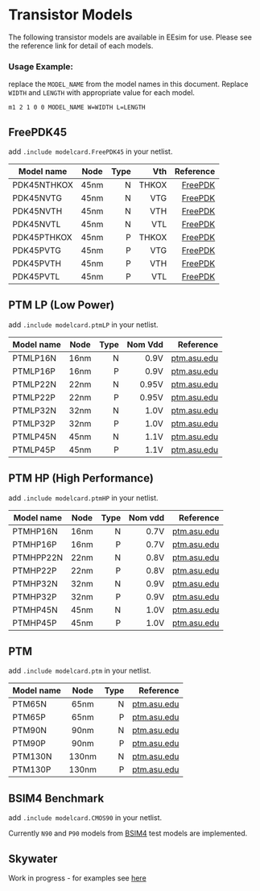 # Transistor Models

The following transistor models are available in EEsim for use. Please see the reference link for detail of each models.

### Usage Example:

replace the `MODEL_NAME` from the model names in this document. Replace `WIDTH` and `LENGTH` with appropriate value for each model.

```plaintext
m1 2 1 0 0 MODEL_NAME W=WIDTH L=LENGTH
```

## FreePDK45

add `.include modelcard.FreePDK45` in your netlist.

| Model name  | Node | Type |   Vth |                                        Reference |
| ----------- | :--: | ---: | ----: | -----------------------------------------------: |
| PDK45NTHKOX | 45nm |    N | THKOX | [FreePDK](https://www.eda.ncsu.edu/wiki/FreePDK) |
| PDK45NVTG   | 45nm |    N |   VTG | [FreePDK](https://www.eda.ncsu.edu/wiki/FreePDK) |
| PDK45NVTH   | 45nm |    N |   VTH | [FreePDK](https://www.eda.ncsu.edu/wiki/FreePDK) |
| PDK45NVTL   | 45nm |    N |   VTL | [FreePDK](https://www.eda.ncsu.edu/wiki/FreePDK) |
| PDK45PTHKOX | 45nm |    P | THKOX | [FreePDK](https://www.eda.ncsu.edu/wiki/FreePDK) |
| PDK45PVTG   | 45nm |    P |   VTG | [FreePDK](https://www.eda.ncsu.edu/wiki/FreePDK) |
| PDK45PVTH   | 45nm |    P |   VTH | [FreePDK](https://www.eda.ncsu.edu/wiki/FreePDK) |
| PDK45PVTL   | 45nm |    P |   VTL | [FreePDK](https://www.eda.ncsu.edu/wiki/FreePDK) |

## PTM LP (Low Power)

add `.include modelcard.ptmLP` in your netlist.

| Model name | Node | Type | Nom Vdd |                          Reference |
| ---------- | :--: | ---: | ------: | ---------------------------------: |
| PTMLP16N   | 16nm |    N |    0.9V | [ptm.asu.edu](http://ptm.asu.edu/) |
| PTMLP16P   | 16nm |    P |    0.9V | [ptm.asu.edu](http://ptm.asu.edu/) |
| PTMLP22N   | 22nm |    N |   0.95V | [ptm.asu.edu](http://ptm.asu.edu/) |
| PTMLP22P   | 22nm |    P |   0.95V | [ptm.asu.edu](http://ptm.asu.edu/) |
| PTMLP32N   | 32nm |    N |    1.0V | [ptm.asu.edu](http://ptm.asu.edu/) |
| PTMLP32P   | 32nm |    P |    1.0V | [ptm.asu.edu](http://ptm.asu.edu/) |
| PTMLP45N   | 45nm |    N |    1.1V | [ptm.asu.edu](http://ptm.asu.edu/) |
| PTMLP45P   | 45nm |    P |    1.1V | [ptm.asu.edu](http://ptm.asu.edu/) |

## PTM HP (High Performance)

add `.include modelcard.ptmHP` in your netlist.

| Model name | Node | Type | Nom vdd |                          Reference |
| ---------- | :--: | ---: | ------: | ---------------------------------: |
| PTMHP16N   | 16nm |    N |    0.7V | [ptm.asu.edu](http://ptm.asu.edu/) |
| PTMHP16P   | 16nm |    P |    0.7V | [ptm.asu.edu](http://ptm.asu.edu/) |
| PTMHPP22N  | 22nm |    N |    0.8V | [ptm.asu.edu](http://ptm.asu.edu/) |
| PTMHP22P   | 22nm |    P |    0.8V | [ptm.asu.edu](http://ptm.asu.edu/) |
| PTMHP32N   | 32nm |    N |    0.9V | [ptm.asu.edu](http://ptm.asu.edu/) |
| PTMHP32P   | 32nm |    P |    0.9V | [ptm.asu.edu](http://ptm.asu.edu/) |
| PTMHP45N   | 45nm |    N |    1.0V | [ptm.asu.edu](http://ptm.asu.edu/) |
| PTMHP45P   | 45nm |    P |    1.0V | [ptm.asu.edu](http://ptm.asu.edu/) |

## PTM

add `.include modelcard.ptm` in your netlist.

| Model name | Node  | Type |                          Reference |
| ---------- | :---: | ---: | ---------------------------------: |
| PTM65N     | 65nm  |    N | [ptm.asu.edu](http://ptm.asu.edu/) |
| PTM65P     | 65nm  |    P | [ptm.asu.edu](http://ptm.asu.edu/) |
| PTM90N     | 90nm  |    N | [ptm.asu.edu](http://ptm.asu.edu/) |
| PTM90P     | 90nm  |    P | [ptm.asu.edu](http://ptm.asu.edu/) |
| PTM130N    | 130nm |    N | [ptm.asu.edu](http://ptm.asu.edu/) |
| PTM130P    | 130nm |    P | [ptm.asu.edu](http://ptm.asu.edu/) |

## BSIM4 Benchmark

add `.include modelcard.CMOS90` in your netlist.

Currently `N90` and `P90` models from [BSIM4](https://bsim.berkeley.edu/models/bsim4/) test models are implemented.

## Skywater

Work in progress - for examples see [here](https://github.com/danchitnis/EEsim/blob/main/skywater.md)

